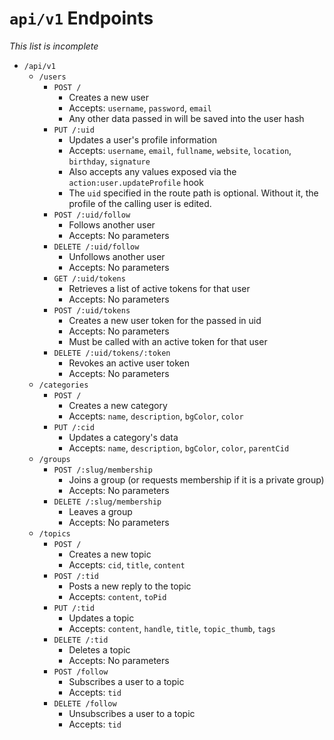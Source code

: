 # `api/v1` Endpoints

*This list is incomplete*

* `/api/v1`
    * `/users`
        * `POST /`
            * Creates a new user
            * Accepts: `username`, `password`, `email`
            * Any other data passed in will be saved into the user hash
        * `PUT /:uid`
            * Updates a user's profile information
            * Accepts: `username`, `email`, `fullname`, `website`, `location`, `birthday`, `signature`
            * Also accepts any values exposed via the `action:user.updateProfile` hook
            * The `uid` specified in the route path is optional. Without it, the profile of the calling user is edited.
        * `POST /:uid/follow`
            * Follows another user
            * Accepts: No parameters
        * `DELETE /:uid/follow`
            * Unfollows another user
            * Accepts: No parameters
        * `GET /:uid/tokens`
            * Retrieves a list of active tokens for that user
            * Accepts: No parameters
        * `POST /:uid/tokens`
            * Creates a new user token for the passed in uid
            * Accepts: No parameters
            * Must be called with an active token for that user
        * `DELETE /:uid/tokens/:token`
            * Revokes an active user token
            * Accepts: No parameters
    * `/categories`
        * `POST /`
            * Creates a new category
            * Accepts: `name`, `description`, `bgColor`, `color`
        * `PUT /:cid`
            * Updates a category's data
            * Accepts: `name`, `description`, `bgColor`, `color`, `parentCid`
    * `/groups`
        * `POST /:slug/membership`
            * Joins a group (or requests membership if it is a private group)
            * Accepts: No parameters
        * `DELETE /:slug/membership`
            * Leaves a group
            * Accepts: No parameters
    * `/topics`
        * `POST /`
            * Creates a new topic
            * Accepts: `cid`, `title`, `content`
        * `POST /:tid`
            * Posts a new reply to the topic
            * Accepts: `content`, `toPid`
        * `PUT /:tid`
            * Updates a topic
            * Accepts: `content`, `handle`, `title`, `topic_thumb`, `tags`
        * `DELETE /:tid`
            * Deletes a topic
            * Accepts: No parameters
        * `POST /follow`
            * Subscribes a user to a topic
            * Accepts: `tid`
        * `DELETE /follow`
            * Unsubscribes a user to a topic
            * Accepts: `tid`
